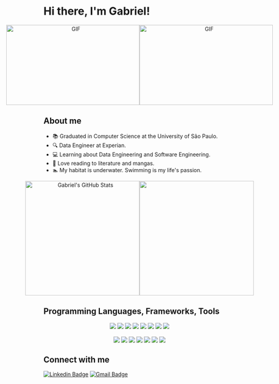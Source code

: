 # Hi there, I'm Gabriel!

<div align="center" style="display: flex; justify-content: center;">
	<img height="210px" width="350px" alt="GIF" src="https://media1.tenor.com/images/dc934b5ef0b376eb48490fcbb0092099/tenor.gif?itemid=9051183"/>
	<img height="210px" width="350px" alt="GIF" src="https://i.gifer.com/1Lnp.gif"/>
</div>

## About me

- 📚 Graduated in Computer Science at the University of São Paulo.
- 🔍 Data Engineer at Experian.
- 💻 Learning about Data Engineering and Software Engineering.
- 📖 Love reading to literature and mangas.
- 🏊 My habitat is underwater. Swimming is my life's passion.

<div align="center" style="display: flex; justify-content: center;">
	<a href="https://github.com/GKuabara/GKuabara">
		<img width="300" height="300" align="center" src="https://github-readme-stats.vercel.app/api?username=GKuabara&show_icons=true&count_private=true&include_all_commits=true&title_color=ffffff&text_color=c9cacc&icon_color=2bbc8a&bg_color=1d1f21" alt="Gabriel's GitHub Stats"/>
	</a>
	<a href="https://github.com/GKuabara/GKuabara">
		<img width="300" height="300" align="center" src="https://github-readme-stats.vercel.app/api/top-langs/?username=GKuabara&langs_count=10&layout=compact&title_color=ffffff&text_color=c9cacc&icon_color=2bbc8a&bg_color=1d1f21"/>
	</a>
</div>

## Programming Languages, Frameworks, Tools

<p align="center">
	<img src="https://img.shields.io/badge/python%20-%2314354C.svg?&style=for-the-badge&logo=python&logoColor=white">
	<img src="https://img.shields.io/badge/sql-4169E1?style=for-the-badge&logo=postgresql&logoColor=white">
	<img src="https://img.shields.io/badge/javascript-F7DF1E?style=for-the-badge&logo=javascript&logoColor=white">
	<img src="https://img.shields.io/badge/c++%20-%2300599C.svg?&style=for-the-badge&logo=c%2B%2B&logoColor=white">
	<img src="https://img.shields.io/badge/c-%23323330.svg?&style=for-the-badge&logo=c&logoColor=%23ffffff">
	<img src="https://img.shields.io/badge/css-1572B6?style=for-the-badge&logo=css3&logoColor=white">
	<img src="https://img.shields.io/badge/html-E34F26?style=for-the-badge&logo=html5&logoColor=white">
	<img src="https://img.shields.io/badge/php-%23777BB4?style=for-the-badge&logo=php&logoColor=white"/>
	<br></br>
	<img src="https://img.shields.io/badge/flask-%23000000?style=for-the-badge&logo=flask&logoColor=white">
	<img src="https://img.shields.io/badge/django-%23092E20?style=for-the-badge&logo=django&logoColor=white">
	<img src="https://img.shields.io/badge/AWS-%23232F3E?style=for-the-badge&logo=amazonwebservices&logoColor=white">
	<img src="https://img.shields.io/badge/apache%20airflow-%23017CEE?style=for-the-badge&logo=apache%20airflow&logoColor=white">
	<img src="https://img.shields.io/badge/apache%20spark-%23E25A1C?style=for-the-badge&logo=apache%20spark&logoColor=white">
	<img src="https://img.shields.io/badge/apache%20hadoop-%2366CCFF?style=for-the-badge&logo=apache%20hadoop&logoColor=white">
	<img src="https://img.shields.io/badge/git%20-%23F05033.svg?&style=for-the-badge&logo=git&logoColor=white"/>
</p>

## Connect with me

[![Linkedin Badge](https://img.shields.io/badge/-LinkedIn-blue?style=flat-square&logo=Linkedin&logoColor=white&link=https://www.linkedin.com/in/gkuabara/)](https://www.linkedin.com/in/gkuabara/)
[![Gmail Badge](https://img.shields.io/badge/-Gmail-c14438?style=flat-square&logo=Gmail&logoColor=white&link=mailto:gabrielalveskuabara@gmail.com)](mailto:gabrielalveskuabara@gmail.com)
